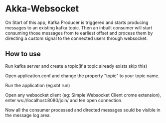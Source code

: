 # Akka-Websocket
On Start of this app, Kafka Producer is triggered and starts producing messages to an existing kafka topic. Then an inbuilt consumer will start consuming those messages from te earliest offset and process them by directing a custom signal to the connected users through websocket.

## How to use
Run kafka server and create a topic(if a topic already exists skip this)

Open application.conf and change the property "topic" to your topic name.

Run the application (eg:sbt run)

Open any websocket client (eg: Simple Websocket Client crome extension), enter ws://localhost:8080/join/<SomeThing refered as userid> and ten open connection.

Now all the consumer processed and directed messages sould be visible in the message log area.
